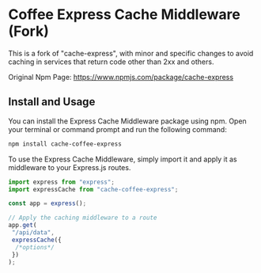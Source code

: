 # Coffee Express Cache Middleware (Fork)

This is a fork of "cache-express", with minor and specific changes to avoid caching in services that return code other than 2xx and others.

Original Npm Page: <https://www.npmjs.com/package/cache-express>

## Install and Usage

You can install the Express Cache Middleware package using npm. Open your terminal or command prompt and run the following command:

```sh
npm install cache-coffee-express
```

To use the Express Cache Middleware, simply import it and apply it as middleware to your Express.js routes.

```javascript
import express from "express";
import expressCache from "cache-coffee-express";

const app = express();

// Apply the caching middleware to a route
app.get(
 "/api/data",
 expressCache({
  /*options*/
 })
);
